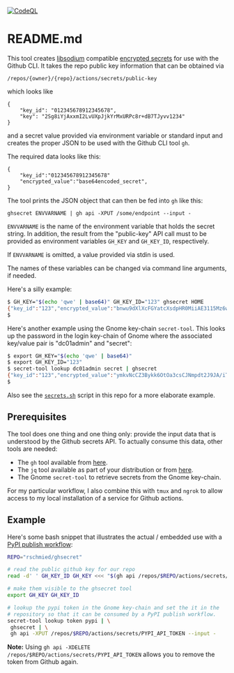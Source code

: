 [![CodeQL](https://github.com/rschmied/ghsecret/actions/workflows/codeql-analysis.yml/badge.svg?branch=main)](https://github.com/rschmied/ghsecret/actions/workflows/codeql-analysis.yml)

# README.md

This tool creates [libsodium](https://github.com/jedisct1/libsodium) compatible [encrypted secrets](https://docs.github.com/en/actions/security-guides/encrypted-secrets#creating-encrypted-secrets-for-an-environment) for use with the Github
CLI.  It takes the repo public key information that can be obtained via

    /repos/{owner}/{repo}/actions/secrets/public-key

which looks like

    {
        "key_id": "012345678912345678",
        "key": "2Sg8iYjAxxmI2LvUXpJjkYrMxURPc8r+dB7TJyvv1234"
    }

and a secret value provided via environment variable or standard input and creates the proper JSON
to be used with the Github CLI tool `gh`.

The required data looks like this:

    {
        "key_id":"012345678912345678"
        "encrypted_value":"base64encoded_secret",
    }

The tool prints the JSON object that can then be fed into `gh` like this:

    ghsecret ENVVARNAME | gh api -XPUT /some/endpoint --input -

`ENVVARNAME` is the name of the environment variable that holds the secret string.  In addition, the result from the "public-key" API call must to be provided as environment variables `GH_KEY` and `GH_KEY_ID`, respectively.

If `ENVVARNAME` is omitted, a value provided via stdin is used.

The names of these variables can be changed via command line arguments, if needed.

Here's a silly example:

```bash
$ GH_KEY="$(echo 'qwe' | base64)" GH_KEY_ID="123" ghsecret HOME
{"key_id":"123","encrypted_value":"bnwu9dXlXcFGYatcXsdpHR0MiiAE3115Mz6wkDrdNACQZSo+1JgPHrhaJCEEnbVpGF5YJMa3tJGGyeb2vqY="}
$
```

Here's another example using the Gnome key-chain `secret-tool`. This looks up the password in the login key-chain of Gnome where the associated key/value pair is "dc01admin" and "secret":

```bash
$ export GH_KEY="$(echo 'qwe' | base64)"
$ export GH_KEY_ID="123"
$ secret-tool lookup dc01admin secret | ghsecret
{"key_id":"123","encrypted_value":"ymkvNcCZ3Bykk6OtOa3csCJNmpdt2J9JA/iTYIASHn9L35UyuN+bzQuE6XhYHQWH3vNMy+FrDg=="}
$
```

Also see the [`secrets.sh`](secrets.sh) script in this repo for a more elaborate example.

## Prerequisites

The tool does one thing and one thing only: provide the input data that is understood by the Github secrets API. To actually consume this data, other tools are needed:

- The `gh` tool available from [here](https://cli.github.com/).
- The `jq` tool available as part of your distribution or from [here](https://stedolan.github.io/jq/).
- The Gnome `secret-tool` to retrieve secrets from the Gnome key-chain.

For my particular workflow, I also combine this with `tmux` and `ngrok` to allow access to my local installation of a service for Github actions.  

## Example

Here's some bash snippet that illustrates the actual / embedded use with a [PyPI publish workflow](https://github.com/marketplace/actions/pypi-publish):

```bash
REPO="rschmied/ghsecret"

# read the public github key for our repo
read -d' ' GH_KEY_ID GH_KEY <<< "$(gh api /repos/$REPO/actions/secrets/public-key | jq -r '.|.key_id, .key')"

# make them visible to the ghsecret tool
export GH_KEY GH_KEY_ID

# lookup the pypi token in the Gnome key-chain and set the it in the
# repository so that it can be consumed by a PyPI publish workflow.
secret-tool lookup token pypi | \
 ghsecret | \
 gh api -XPUT /repos/$REPO/actions/secrets/PYPI_API_TOKEN --input -
```

**Note:** Using `gh api -XDELETE /repos/$REPO/actions/secrets/PYPI_API_TOKEN` allows you to remove the token from Github again.
